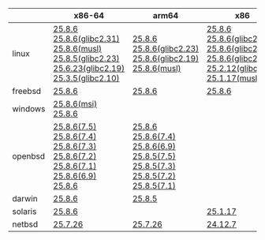 ||x86-64|arm64|x86|ppc64le|armv7|armel|
| --- | --- | --- | --- | --- | --- | --- |
|linux|[25.8.6](https://github.com/roswell/sbcl_head/releases/download/25.8.6/sbcl-25.8.6-x86-64-linux-binary.tar.bz2)<br />[25.8.6(glibc2.31)](https://github.com/roswell/sbcl_head/releases/download/25.8.6/sbcl-25.8.6-x86-64-linux-glibc2.31-binary.tar.bz2)<br />[25.8.6(musl)](https://github.com/roswell/sbcl_head/releases/download/25.8.6/sbcl-25.8.6-x86-64-linux-musl-binary.tar.bz2)<br />[25.8.5(glibc2.23)](https://github.com/roswell/sbcl_head/releases/download/25.8.5/sbcl-25.8.5-x86-64-linux-glibc2.23-binary.tar.bz2)<br />[25.6.23(glibc2.19)](https://github.com/roswell/sbcl_head/releases/download/25.6.23/sbcl-25.6.23-x86-64-linux-glibc2.19-binary.tar.bz2)<br />[25.3.5(glibc2.10)](https://github.com/roswell/sbcl_head/releases/download/25.3.5/sbcl-25.3.5-x86-64-linux-glibc2.10-binary.tar.bz2)<br />|[25.8.6](https://github.com/roswell/sbcl_head/releases/download/25.8.6/sbcl-25.8.6-arm64-linux-binary.tar.bz2)<br />[25.8.6(glibc2.23)](https://github.com/roswell/sbcl_head/releases/download/25.8.6/sbcl-25.8.6-arm64-linux-glibc2.23-binary.tar.bz2)<br />[25.8.6(glibc2.19)](https://github.com/roswell/sbcl_head/releases/download/25.8.6/sbcl-25.8.6-arm64-linux-glibc2.19-binary.tar.bz2)<br />[25.8.6(musl)](https://github.com/roswell/sbcl_head/releases/download/25.8.6/sbcl-25.8.6-arm64-linux-musl-binary.tar.bz2)<br />|[25.8.6](https://github.com/roswell/sbcl_head/releases/download/25.8.6/sbcl-25.8.6-x86-linux-binary.tar.bz2)<br />[25.8.6(glibc2.31)](https://github.com/roswell/sbcl_head/releases/download/25.8.6/sbcl-25.8.6-x86-linux-glibc2.31-binary.tar.bz2)<br />[25.8.6(glibc2.23)](https://github.com/roswell/sbcl_head/releases/download/25.8.6/sbcl-25.8.6-x86-linux-glibc2.23-binary.tar.bz2)<br />[25.8.6(glibc2.19)](https://github.com/roswell/sbcl_head/releases/download/25.8.6/sbcl-25.8.6-x86-linux-glibc2.19-binary.tar.bz2)<br />[25.2.12(glibc2.10)](https://github.com/roswell/sbcl_head/releases/download/25.2.12/sbcl-25.2.12-x86-linux-glibc2.10-binary.tar.bz2)<br />[25.1.17(musl)](https://github.com/roswell/sbcl_head/releases/download/25.1.17/sbcl-25.1.17-x86-linux-musl-binary.tar.bz2)<br />|[25.8.6](https://github.com/roswell/sbcl_head/releases/download/25.8.6/sbcl-25.8.6-ppc64le-linux-binary.tar.bz2)<br />[25.8.6(glibc2.23)](https://github.com/roswell/sbcl_head/releases/download/25.8.6/sbcl-25.8.6-ppc64le-linux-glibc2.23-binary.tar.bz2)<br />[25.8.6(glibc2.19)](https://github.com/roswell/sbcl_head/releases/download/25.8.6/sbcl-25.8.6-ppc64le-linux-glibc2.19-binary.tar.bz2)<br />|[25.8.5](https://github.com/roswell/sbcl_head/releases/download/25.8.5/sbcl-25.8.5-armv7-linux-binary.tar.bz2)<br />|[25.1.17](https://github.com/roswell/sbcl_head/releases/download/25.1.17/sbcl-25.1.17-armel-linux-binary.tar.bz2)<br />|
|freebsd|[25.8.6](https://github.com/roswell/sbcl_head/releases/download/25.8.6/sbcl-25.8.6-x86-64-freebsd-binary.tar.bz2)<br />|[25.8.6](https://github.com/roswell/sbcl_head/releases/download/25.8.6/sbcl-25.8.6-arm64-freebsd-binary.tar.bz2)<br />|[25.8.6](https://github.com/roswell/sbcl_head/releases/download/25.8.6/sbcl-25.8.6-x86-freebsd-binary.tar.bz2)<br />||||
|windows|[25.8.6(msi)](https://github.com/roswell/sbcl_head/releases/download/25.8.6/sbcl-25.8.6-x86-64-windows-binary.msi)<br />[25.8.6](https://github.com/roswell/sbcl_head/releases/download/25.8.6/sbcl-25.8.6-x86-64-windows-binary.tar.bz2)<br />||||||
|openbsd|[25.8.6(7.5)](https://github.com/roswell/sbcl_head/releases/download/25.8.6/sbcl-25.8.6-x86-64-openbsd-7.5-binary.tar.bz2)<br />[25.8.6(7.4)](https://github.com/roswell/sbcl_head/releases/download/25.8.6/sbcl-25.8.6-x86-64-openbsd-7.4-binary.tar.bz2)<br />[25.8.6(7.3)](https://github.com/roswell/sbcl_head/releases/download/25.8.6/sbcl-25.8.6-x86-64-openbsd-7.3-binary.tar.bz2)<br />[25.8.6(7.2)](https://github.com/roswell/sbcl_head/releases/download/25.8.6/sbcl-25.8.6-x86-64-openbsd-7.2-binary.tar.bz2)<br />[25.8.6(7.1)](https://github.com/roswell/sbcl_head/releases/download/25.8.6/sbcl-25.8.6-x86-64-openbsd-7.1-binary.tar.bz2)<br />[25.8.6(6.9)](https://github.com/roswell/sbcl_head/releases/download/25.8.6/sbcl-25.8.6-x86-64-openbsd-6.9-binary.tar.bz2)<br />[25.8.6](https://github.com/roswell/sbcl_head/releases/download/25.8.6/sbcl-25.8.6-x86-64-openbsd-binary.tar.bz2)<br />|[25.8.6](https://github.com/roswell/sbcl_head/releases/download/25.8.6/sbcl-25.8.6-arm64-openbsd-binary.tar.bz2)<br />[25.8.6(7.4)](https://github.com/roswell/sbcl_head/releases/download/25.8.6/sbcl-25.8.6-arm64-openbsd-7.4-binary.tar.bz2)<br />[25.8.6(6.9)](https://github.com/roswell/sbcl_head/releases/download/25.8.6/sbcl-25.8.6-arm64-openbsd-6.9-binary.tar.bz2)<br />[25.8.5(7.5)](https://github.com/roswell/sbcl_head/releases/download/25.8.5/sbcl-25.8.5-arm64-openbsd-7.5-binary.tar.bz2)<br />[25.8.5(7.3)](https://github.com/roswell/sbcl_head/releases/download/25.8.5/sbcl-25.8.5-arm64-openbsd-7.3-binary.tar.bz2)<br />[25.8.5(7.2)](https://github.com/roswell/sbcl_head/releases/download/25.8.5/sbcl-25.8.5-arm64-openbsd-7.2-binary.tar.bz2)<br />[25.8.5(7.1)](https://github.com/roswell/sbcl_head/releases/download/25.8.5/sbcl-25.8.5-arm64-openbsd-7.1-binary.tar.bz2)<br />|||||
|darwin|[25.8.6](https://github.com/roswell/sbcl_head/releases/download/25.8.6/sbcl-25.8.6-x86-64-darwin-binary.tar.bz2)<br />|[25.8.5](https://github.com/roswell/sbcl_head/releases/download/25.8.5/sbcl-25.8.5-arm64-darwin-binary.tar.bz2)<br />|||||
|solaris|[25.8.6](https://github.com/roswell/sbcl_head/releases/download/25.8.6/sbcl-25.8.6-x86-64-solaris-binary.tar.bz2)<br />||[25.1.17](https://github.com/roswell/sbcl_head/releases/download/25.1.17/sbcl-25.1.17-x86-solaris-binary.tar.bz2)<br />||||
|netbsd|[25.7.26](https://github.com/roswell/sbcl_head/releases/download/25.7.26/sbcl-25.7.26-x86-64-netbsd-binary.tar.bz2)<br />|[25.7.26](https://github.com/roswell/sbcl_head/releases/download/25.7.26/sbcl-25.7.26-arm64-netbsd-binary.tar.bz2)<br />|[24.12.7](https://github.com/roswell/sbcl_head/releases/download/24.12.7/sbcl-24.12.7-x86-netbsd-binary.tar.bz2)<br />||||
